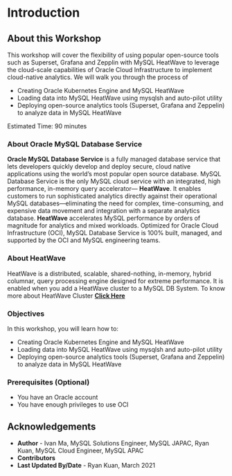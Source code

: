# Introduction

## About this Workshop

This workshop will cover the flexibility of using popular open-source tools such as Superset, Grafana and Zepplin with MySQL HeatWave to leverage the cloud-scale capabilities of Oracle Cloud Infrastructure to implement cloud-native analytics. We will walk you through the process of 
* Creating Oracle Kubernetes Engine and MySQL HeatWave
* Loading data into MySQL HeatWave using mysqlsh and auto-pilot utility
* Deploying open-source analytics tools (Superset, Grafana and Zeppelin) to analyze data in MySQL HeatWave


[](youtube:oU5p-MztPCA)

Estimated Time: 90 minutes

### About Oracle MySQL Database Service

**Oracle MySQL Database Service** is a fully managed database service that lets developers quickly develop and deploy secure, cloud native applications using the world’s most popular open source database. MySQL Database Service is the only MySQL cloud service with an integrated, high performance, in-memory query accelerator—
**HeatWave**. It enables customers to run sophisticated analytics directly against their operational MySQL databases—eliminating the need for complex, time-consuming, and expensive data movement and integration with a separate analytics database. **HeatWave** accelerates MySQL performance by orders of magnitude for analytics and mixed workloads. Optimized for Oracle Cloud Infrastructure (OCI), MySQL Database Service is 100% built, managed, and supported by the OCI and MySQL engineering teams.

### About HeatWave

HeatWave is a distributed, scalable, shared-nothing, in-memory, hybrid columnar, query processing engine designed for extreme performance. It is enabled when you add a HeatWave cluster to a MySQL DB System. To know more about HeatWave Cluster <a href="https://dev.mysql.com/doc/heatwave/en/heatwave-introduction.html" target="\_blank">**Click Here**</a>


### Objectives

In this workshop, you will learn how to:
* Creating Oracle Kubernetes Engine and MySQL HeatWave
* Loading data into MySQL HeatWave using mysqlsh and auto-pilot utility
* Deploying open-source analytics tools (Superset, Grafana and Zeppelin) to analyze data in MySQL HeatWave


### Prerequisites (Optional)

* You have an Oracle account
* You have enough privileges to use OCI


## Acknowledgements
* **Author** 
			 - Ivan Ma, MySQL Solutions Engineer, MySQL JAPAC, Ryan Kuan, MySQL Cloud Engineer, MySQL APAC
* **Contributors** 
* **Last Updated By/Date** - Ryan Kuan, March 2021